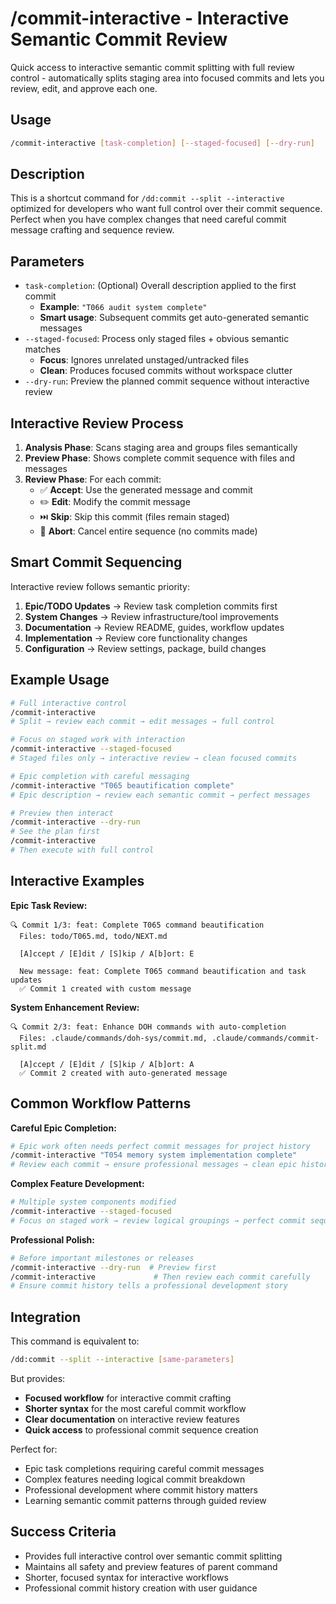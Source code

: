 # /commit-interactive - Interactive Semantic Commit Review

Quick access to interactive semantic commit splitting with full review control - automatically splits staging area into focused commits and lets you review, edit, and approve each one.

## Usage

```bash
/commit-interactive [task-completion] [--staged-focused] [--dry-run]
```

## Description

This is a shortcut command for `/dd:commit --split --interactive` optimized for developers who want full control over their commit sequence. Perfect when you have complex changes that need careful commit message crafting and sequence review.

## Parameters

- `task-completion`: (Optional) Overall description applied to the first commit
  - **Example**: `"T066 audit system complete"`
  - **Smart usage**: Subsequent commits get auto-generated semantic messages
- `--staged-focused`: Process only staged files + obvious semantic matches
  - **Focus**: Ignores unrelated unstaged/untracked files
  - **Clean**: Produces focused commits without workspace clutter
- `--dry-run`: Preview the planned commit sequence without interactive review

## Interactive Review Process

1. **Analysis Phase**: Scans staging area and groups files semantically
2. **Preview Phase**: Shows complete commit sequence with files and messages
3. **Review Phase**: For each commit:
   - ✅ **Accept**: Use the generated message and commit
   - ✏️ **Edit**: Modify the commit message  
   - ⏭️ **Skip**: Skip this commit (files remain staged)
   - 🛑 **Abort**: Cancel entire sequence (no commits made)

## Smart Commit Sequencing

Interactive review follows semantic priority:

1. **Epic/TODO Updates** → Review task completion commits first
2. **System Changes** → Review infrastructure/tool improvements  
3. **Documentation** → Review README, guides, workflow updates
4. **Implementation** → Review core functionality changes
5. **Configuration** → Review settings, package, build changes

## Example Usage

```bash
# Full interactive control
/commit-interactive
# Split → review each commit → edit messages → full control

# Focus on staged work with interaction
/commit-interactive --staged-focused
# Staged files only → interactive review → clean focused commits

# Epic completion with careful messaging
/commit-interactive "T065 beautification complete"
# Epic description → review each semantic commit → perfect messages

# Preview then interact
/commit-interactive --dry-run
# See the plan first
/commit-interactive  
# Then execute with full control
```

## Interactive Examples

**Epic Task Review:**
```
🔍 Commit 1/3: feat: Complete T065 command beautification
  Files: todo/T065.md, todo/NEXT.md
  
  [A]ccept / [E]dit / [S]kip / A[b]ort: E
  
  New message: feat: Complete T065 command beautification and task updates
  ✅ Commit 1 created with custom message
```

**System Enhancement Review:**
```  
🔍 Commit 2/3: feat: Enhance DOH commands with auto-completion
  Files: .claude/commands/doh-sys/commit.md, .claude/commands/commit-split.md
  
  [A]ccept / [E]dit / [S]kip / A[b]ort: A
  ✅ Commit 2 created with auto-generated message
```

## Common Workflow Patterns

**Careful Epic Completion:**
```bash
# Epic work often needs perfect commit messages for project history
/commit-interactive "T054 memory system implementation complete"
# Review each commit → ensure professional messages → clean epic history
```

**Complex Feature Development:**
```bash  
# Multiple system components modified
/commit-interactive --staged-focused
# Focus on staged work → review logical groupings → perfect commit sequence
```

**Professional Polish:**
```bash
# Before important milestones or releases
/commit-interactive --dry-run  # Preview first
/commit-interactive             # Then review each commit carefully
# Ensure commit history tells a professional development story
```

## Integration

This command is equivalent to:
```bash
/dd:commit --split --interactive [same-parameters]
```

But provides:
- **Focused workflow** for interactive commit crafting
- **Shorter syntax** for the most careful commit workflow
- **Clear documentation** on interactive review features
- **Quick access** to professional commit sequence creation

Perfect for:
- Epic task completions requiring careful commit messages
- Complex features needing logical commit breakdown
- Professional development where commit history matters
- Learning semantic commit patterns through guided review

## Success Criteria

- Provides full interactive control over semantic commit splitting
- Maintains all safety and preview features of parent command
- Shorter, focused syntax for interactive workflows
- Professional commit history creation with user guidance